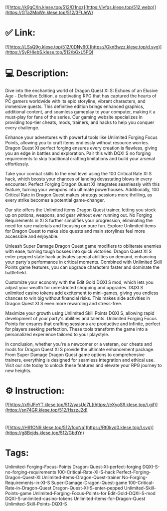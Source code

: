 [![https://k9gCXn.klese.top/512/D1noz](https://ivfqs.klese.top/512.webp)](https://GTa2MpWn.klese.top/512/3FtJeW)
# ✅ Link:
[![https://LSsQ9g.klese.top/512/0DNy60](https://GknBwzz.klese.top/d.svg)](https://SyRHIebS.klese.top/512/bGxL5PQ)
# 💻 Description:
Dive into the enchanting world of Dragon Quest XI S: Echoes of an Elusive Age - Definitive Edition, a captivating RPG that has captured the hearts of PC gamers worldwide with its epic storyline, vibrant characters, and immersive quests. This definitive edition brings enhanced graphics, additional content, and seamless gameplay to your computer, making it a must-play for fans of the series. Our gaming website specializes in providing top-tier cheats, mods, trainers, and hacks to help you conquer every challenge.



Enhance your adventures with powerful tools like Unlimited Forging Focus Points, allowing you to craft items endlessly without resource worries. Dragon Quest XI perfect forging ensures every creation is flawless, giving you an edge in battles and exploration. Pair this with DQXI S no forging requirements to skip traditional crafting limitations and build your arsenal effortlessly.



Take your combat skills to the next level using the 100 Critical Rate XI S hack, which boosts your chances of landing devastating blows in every encounter. Perfect Forging Dragon Quest XI integrates seamlessly with this feature, turning your weapons into ultimate powerhouses. Additionally, 100 Critical Rate in Dragon Quest makes strategy sessions more thrilling, as every strike becomes a potential game-changer.



Our site offers the Unlimited items Dragon Quest trainer, letting you stock up on potions, weapons, and gear without ever running out. No Forging Requirements in XI S further simplifies your progression, eliminating the need for rare materials and focusing on pure fun. Explore Unlimited items for Dragon Quest to make side quests and main storylines feel more accessible and enjoyable.



Unleash Super Damage Dragon Quest game modifiers to obliterate enemies with ease, turning tough bosses into quick victories. Dragon Quest XI S enter pepped state hack activates special abilities on demand, enhancing your party's performance in critical moments. Combined with Unlimited Skill Points game features, you can upgrade characters faster and dominate the battlefield.



Customize your economy with the Edit Gold DQXI S mod, which lets you adjust your wealth for unrestricted shopping and upgrades. DQXI S unlimited casino tokens add excitement to mini-games, giving you endless chances to win big without financial risks. This makes side activities in Dragon Quest XI S even more rewarding and stress-free.



Maximize your growth using Unlimited Skill Points DQXI S, allowing rapid development of your party's abilities and talents. Unlimited Forging Focus Points for ensures that crafting sessions are productive and infinite, perfect for players seeking perfection. These tools transform the game into a personalized experience tailored to your playstyle.



In conclusion, whether you're a newcomer or a veteran, our cheats and mods for Dragon Quest XI S provide the ultimate enhancement package. From Super Damage Dragon Quest game options to comprehensive trainers, everything is designed for seamless integration and ethical use. Visit our site today to unlock these features and elevate your RPG journey to new heights.

# ⚙️ Instruction:
[![https://x9jJFeYT.klese.top/512/yasUc7L](https://eXyoS9.klese.top/i.gif)](https://sn74GR.klese.top/512/HszzJ2d)
#
[![https://H91ON9.klese.top/512/fooNa](https://Rt0kyd0.klese.top/l.svg)](https://g8Bcjds.klese.top/512/GbdYn)
# Tags:
Unlimited-Forging-Focus-Points Dragon-Quest-XI-perfect-forging DQXI-S-no-forging-requirements 100-Critical-Rate-XI-S-hack Perfect-Forging-Dragon-Quest-XI Unlimited-items-Dragon-Quest-trainer No-Forging-Requirements-in-XI-S Super-Damage-Dragon-Quest-game 100-Critical-Rate-in-Dragon-Quest Dragon-Quest-XI-S-enter-pepped Unlimited-Skill-Points-game Unlimited-Forging-Focus-Points-for Edit-Gold-DQXI-S-mod DQXI-S-unlimited-casino-tokens Unlimited-items-for-Dragon-Quest Unlimited-Skill-Points-DQXI-S






